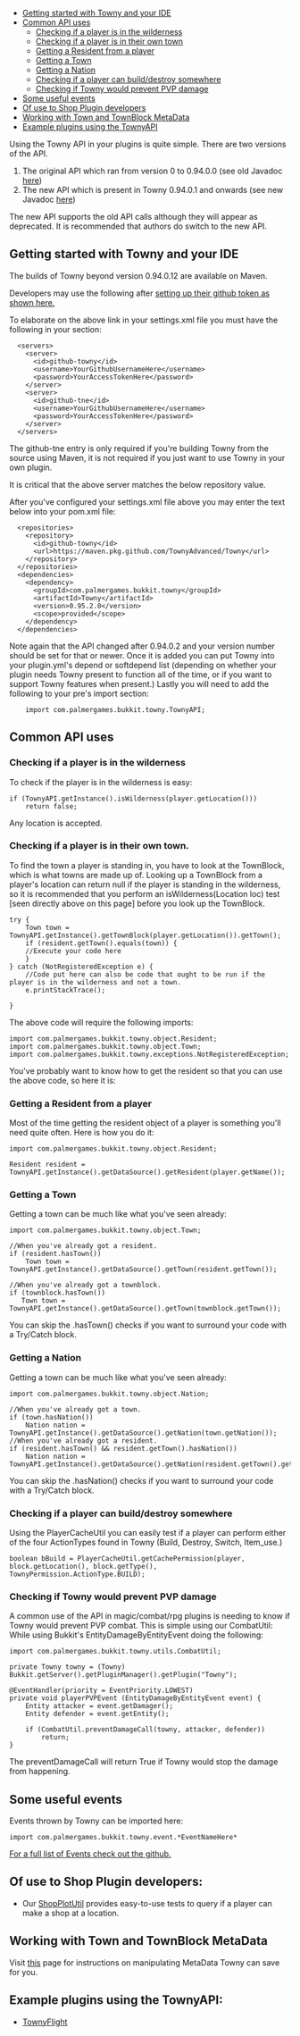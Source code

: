  * [Getting started with Towny and your IDE](#getting-started-with-towny-and-your-ide)
 * [Common API uses](#common-api-uses)
    * [Checking if a player is in the wilderness](#checking-if-a-player-is-in-the-wilderness) 
    * [Checking if a player is in their own town](#checking-if-a-player-is-in-their-own-town) 
    * [Getting a Resident from a player](#getting-a-resident-from-a-player) 
    * [Getting a Town](#getting-a-town) 
    * [Getting a Nation](#getting-a-nation)
    * [Checking if a player can build/destroy somewhere](#checking-if-a-player-can-builddestroy-somewhere)
    * [Checking if Towny would prevent PVP damage](#checking-if-towny-would-prevent-pvp-damage)
 * [Some useful events](#some-useful-events)
 * [Of use to Shop Plugin developers](#of-use-to-shop-plugin-developers)
 * [Working with Town and TownBlock MetaData](https://github.com/TownyAdvanced/Towny/wiki/TownyAPI#working-with-town-and-townblock-metadata)
 * [Example plugins using the TownyAPI](#example-plugins-using-the-townyapi)

Using the Towny API in your plugins is quite simple. There are two versions of the API.

1.  The original API which ran from version 0 to 0.94.0.0 (see old Javadoc [here](http://palmergames.com/javadoc/towny-bukkit/))
2.  The new API which is present in Towny 0.94.0.1 and onwards (see new Javadoc [here](https://townyadvanced.github.io/Towny/))

The new API supports the old API calls although they will appear as deprecated. It is recommended that authors do switch to the new API.

## Getting started with Towny and your IDE

The builds of Towny beyond version 0.94.0.12 are available on Maven.

Developers may use the following after [setting up their github token as shown here.](https://help.github.com/en/articles/configuring-apache-maven-for-use-with-github-package-registry#authenticating-to-github-package-registry)

To elaborate on the above link in your settings.xml file you must have the following in your <servers></servers> section:
```
  <servers>
    <server>
      <id>github-towny</id>
      <username>YourGithubUsernameHere</username>
      <password>YourAccessTokenHere</password>
    </server>
    <server>
      <id>github-tne</id>
      <username>YourGithubUsernameHere</username>
      <password>YourAccessTokenHere</password>
    </server>
  </servers>
```
The github-tne entry is only required if you're building Towny from the source using Maven, it is not required if you just want to use Towny in your own plugin.

It is critical that the above server <id> matches the below repository <id> value.

After you've configured your settings.xml file above you may enter the text below into your pom.xml file:
```
  <repositories>
    <repository>
      <id>github-towny</id>
      <url>https://maven.pkg.github.com/TownyAdvanced/Towny</url>
    </repository>   
  </repositories>
  <dependencies>                    
    <dependency>
      <groupId>com.palmergames.bukkit.towny</groupId>
      <artifactId>Towny</artifactId>
      <version>0.95.2.0</version>
      <scope>provided</scope>
    </dependency>
  </dependencies>  
```

Note again that the API changed after 0.94.0.2 and your version number should be set for that or newer. Once it is added you can put Towny into your plugin.yml's depend or softdepend list (depending on whether your plugin needs Towny present to function all of the time, or if you want to support Towny features when present.) Lastly you will need to add the following to your pre's import section:
```
    import com.palmergames.bukkit.towny.TownyAPI;
```
## Common API uses

### Checking if a player is in the wilderness

To check if the player is in the wilderness is easy:

    if (TownyAPI.getInstance().isWilderness(player.getLocation()))
        return false;

Any location is accepted.

### Checking if a player is in their own town.

To find the town a player is standing in, you have to look at the TownBlock, which is what towns are made up of. Looking up a TownBlock from a player's location can return null if the player is standing in the wilderness, so it is recommended that you perform an isWilderness(Location loc) test [seen directly above on this page] before you look up the TownBlock.

    try {
        Town town = TownyAPI.getInstance().getTownBlock(player.getLocation()).getTown();
        if (resident.getTown().equals(town)) {
        //Execute your code here
        }
    } catch (NotRegisteredException e) {
        //Code put here can also be code that ought to be run if the player is in the wilderness and not a town.
        e.printStackTrace();

    }

The above code will require the following imports:

    import com.palmergames.bukkit.towny.object.Resident;
    import com.palmergames.bukkit.towny.object.Town;
    import com.palmergames.bukkit.towny.exceptions.NotRegisteredException;

You've probably want to know how to get the resident so that you can use the above code, so here it is:

### Getting a Resident from a player

Most of the time getting the resident object of a player is something you'll need quite often. Here is how you do it:

    import com.palmergames.bukkit.towny.object.Resident;

    Resident resident = TownyAPI.getInstance().getDataSource().getResident(player.getName());

### Getting a Town

Getting a town can be much like what you've seen already:

    import com.palmergames.bukkit.towny.object.Town;

    //When you've already got a resident.
    if (resident.hasTown())
        Town town = TownyAPI.getInstance().getDataSource().getTown(resident.getTown()); 

    //When you've already got a townblock.
    if (townblock.hasTown())
       Town town = TownyAPI.getInstance().getDataSource().getTown(townblock.getTown());

You can skip the .hasTown() checks if you want to surround your code with a Try/Catch block.

### Getting a Nation

Getting a town can be much like what you've seen already:

    import com.palmergames.bukkit.towny.object.Nation;

    //When you've already got a town.
    if (town.hasNation())
        Nation nation = TownyAPI.getInstance().getDataSource().getNation(town.getNation()); 
    //When you've already got a resident.
    if (resident.hasTown() && resident.getTown().hasNation())
        Nation nation = TownyAPI.getInstance().getDataSource().getNation(resident.getTown().getNation());

You can skip the .hasNation() checks if you want to surround your code with a Try/Catch block.

### Checking if a player can build/destroy somewhere

Using the PlayerCacheUtil you can easily test if a player can perform either of the four ActionTypes found in Towny (Build, Destroy, Switch, Item_use.)

    boolean bBuild = PlayerCacheUtil.getCachePermission(player, block.getLocation(), block.getType(), TownyPermission.ActionType.BUILD);

### Checking if Towny would prevent PVP damage

A common use of the API in magic/combat/rpg plugins is needing to know if Towny would prevent PVP combat. This is simple using our CombatUtil: While using Bukkit's EntityDamageByEntityEvent doing the following:

    import com.palmergames.bukkit.towny.utils.CombatUtil;

    private Towny towny = (Towny) Bukkit.getServer().getPluginManager().getPlugin("Towny");

    @EventHandler(priority = EventPriority.LOWEST)
    private void playerPVPEvent (EntityDamageByEntityEvent event) { 
        Entity attacker = event.getDamager();
        Entity defender = event.getEntity();
        
        if (CombatUtil.preventDamageCall(towny, attacker, defender))
            return;
    }

The preventDamageCall will return True if Towny would stop the damage from happening.

## Some useful events

Events thrown by Towny can be imported here: 

    import com.palmergames.bukkit.towny.event.*EventNameHere*

[For a full list of Events check out the github.](https://github.com/TownyAdvanced/Towny/tree/master/src/com/palmergames/bukkit/towny/event)

## Of use to Shop Plugin developers:

-   Our [ShopPlotUtil](https://github.com/TownyAdvanced/Towny/blob/master/src/com/palmergames/bukkit/towny/utils/ShopPlotUtil.java) provides easy-to-use tests to query if a player can make a shop at a location.

## Working with Town and TownBlock MetaData

Visit [this](https://github.com/TownyAdvanced/Towny/wiki/Configuring-Metadata-in-Towns-and-Townblocks) page for instructions on manipulating MetaData Towny can save for you.


## Example plugins using the TownyAPI:

-   [TownyFlight](https://github.com/TownyAdvanced/TownyFlight)

